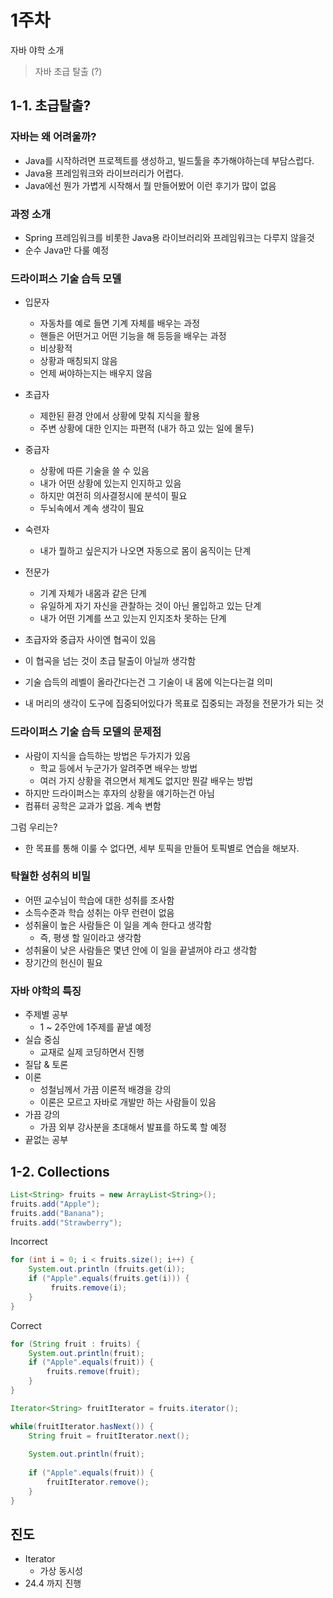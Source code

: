 # 1주차

자바 야학 소개 

> 자바 초급 탈출 (?)

## 1-1. 초급탈출?

### 자바는 왜 어려울까?

* Java를 시작하려면 프로젝트를 생성하고, 빌드툴을 추가해야하는데 부담스럽다.
* Java용 프레임워크와 라이브러리가 어렵다.
* Java에선 뭔가 가볍게 시작해서 뭘 만들어봤어 이런 후기가 많이 없음

### 과정 소개

* Spring 프레임워크를 비롯한 Java용 라이브러리와 프레임워크는 다루지 않을것
* 순수 Java만 다룰 예정
  
### 드라이퍼스 기술 습득 모델

* 입문자
    * 자동차를 예로 들면 기계 자체를 배우는 과정
    * 핸들은 어떤거고 어떤 기능을 해 등등을 배우는 과정
    * 비상황적
    * 상황과 매칭되지 않음
    * 언제 써야하는지는 배우지 않음
* 초급자
    * 제한된 환경 안에서 상황에 맞춰 지식을 활용
    * 주변 상황에 대한 인지는 파편적 (내가 하고 있는 일에 몰두)
* 중급자
    * 상황에 따른 기술을 쓸 수 있음
    * 내가 어떤 상황에 있는지 인지하고 있음
    * 하지만 여전히 의사결정시에 분석이 필요
    * 두뇌속에서 계속 생각이 필요
* 숙련자
    * 내가 뭘하고 싶은지가 나오면 자동으로 몸이 움직이는 단계
* 전문가
    * 기계 자체가 내몸과 같은 단계
    * 유일하게 자기 자신을 관찰하는 것이 아닌 몰입하고 있는 단계
    * 내가 어떤 기계를 쓰고 있는지 인지조차 못하는 단계

* 초급자와 중급자 사이엔 협곡이 있음  
* 이 협곡을 넘는 것이 초급 탈출이 아닐까 생각함
* 기술 습득의 레벨이 올라간다는건 그 기술이 내 몸에 익는다는걸 의미
* 내 머리의 생각이 도구에 집중되어있다가 목표로 집중되는 과정을 전문가가 되는 것
  
### 드라이퍼스 기술 습득 모델의 문제점

* 사람이 지식을 습득하는 방법은 두가지가 있음
    * 학교 등에서 누군가가 알려주면 배우는 방법
    * 여러 가지 상황을 겪으면서 체계도 없지만 뭔갈 배우는 방법
* 하지만 드라이퍼스는 후자의 상황을 얘기하는건 아님
* 컴퓨터 공학은 교과가 없음. 계속 변함
  
그럼 우리는?

* 한 목표를 통해 이룰 수 없다면, 세부 토픽을 만들어 토픽별로 연습을 해보자.

### 탁월한 성취의 비밀

* 어떤 교수님이 학습에 대한 성취를 조사함
* 소득수준과 학습 성취는 아무 런련이 없음
* 성취율이 높은 사람들은 이 일을 계속 한다고 생각함
    * 즉, 평생 할 일이라고 생각함
* 성취율이 낮은 사람들은 몇년 안에 이 일을 끝낼꺼야 라고 생각함
* 장기간의 헌신이 필요

### 자바 야학의 특징

* 주제별 공부
    * 1 ~ 2주안에 1주제를 끝낼 예정
* 실습 중심
    * 교재로 실제 코딩하면서 진행
* 질답 & 토론
* 이론
    * 성철님께서 가끔 이론적 배경을 강의
    * 이론은 모르고 자바로 개발만 하는 사람들이 있음
* 가끔 강의
    * 가끔 외부 강사분을 초대해서 발표를 하도록 할 예정
* 끝없는 공부

## 1-2. Collections

```java
List<String> fruits = new ArrayList<String>(); 
fruits.add("Apple");
fruits.add("Banana"); 
fruits.add("Strawberry");
```

Incorrect

```java
for (int i = 0; i < fruits.size(); i++) { 
    System.out.println (fruits.get(i)); 
    if ("Apple".equals(fruits.get(i))) {
         fruits.remove(i);
    }
}
```

Correct

```java
for (String fruit : fruits) { 
    System.out.println(fruit); 
    if ("Apple".equals(fruit)) {
        fruits.remove(fruit);
    }
}
```

```java
Iterator<String> fruitIterator = fruits.iterator(); 

while(fruitIterator.hasNext()) {
    String fruit = fruitIterator.next(); 
    
    System.out.println(fruit);
    
    if ("Apple".equals(fruit)) {
        fruitIterator.remove();
    }
}
```

## 진도

* Iterator
    * 가상 동시성
* 24.4 까지 진행